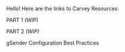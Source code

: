Hello! Here are the links to Carvey Resources:

PART 1 *(WIP)*

PART 2 *(WIP)*

gSender Configuration Best Practices
